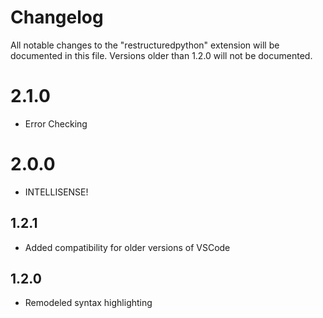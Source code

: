 # Changelog

All notable changes to the "restructuredpython" extension will be documented in this file. Versions older than 1.2.0 will not be documented.

# 2.1.0

- Error Checking

# 2.0.0

- INTELLISENSE!


## 1.2.1
- Added compatibility for older versions of VSCode

## 1.2.0

- Remodeled syntax highlighting

